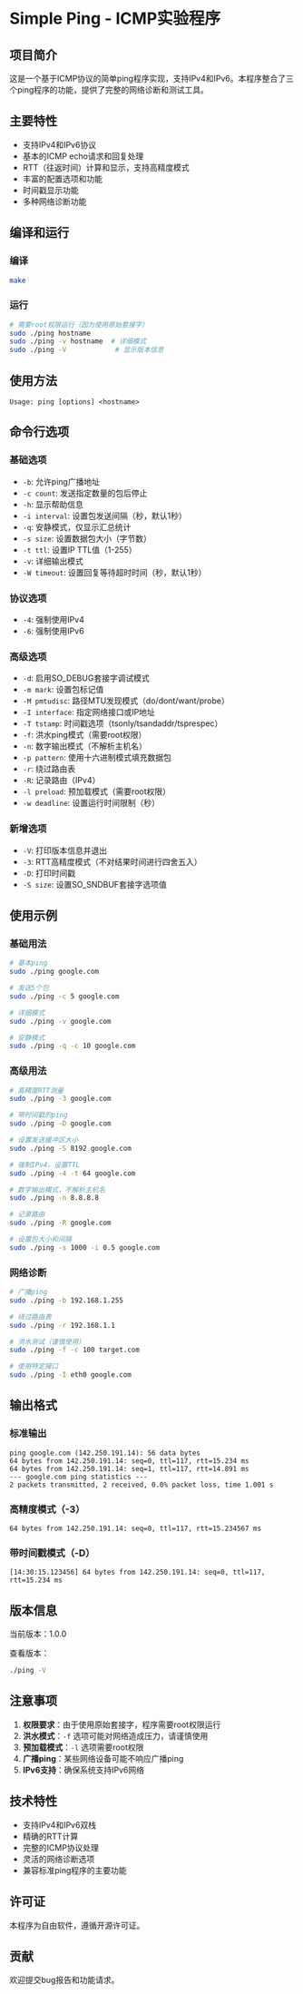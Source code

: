 # Simple Ping - ICMP实验程序

## 项目简介

这是一个基于ICMP协议的简单ping程序实现，支持IPv4和IPv6。本程序整合了三个ping程序的功能，提供了完整的网络诊断和测试工具。

## 主要特性

- 支持IPv4和IPv6协议
- 基本的ICMP echo请求和回复处理
- RTT（往返时间）计算和显示，支持高精度模式
- 丰富的配置选项和功能
- 时间戳显示功能
- 多种网络诊断功能

## 编译和运行

### 编译

```bash
make
```

### 运行

```bash
# 需要root权限运行（因为使用原始套接字）
sudo ./ping hostname
sudo ./ping -v hostname  # 详细模式
sudo ./ping -V            # 显示版本信息
```

## 使用方法

```
Usage: ping [options] <hostname>
```

## 命令行选项

### 基础选项

- `-b`: 允许ping广播地址
- `-c count`: 发送指定数量的包后停止
- `-h`: 显示帮助信息
- `-i interval`: 设置包发送间隔（秒，默认1秒）
- `-q`: 安静模式，仅显示汇总统计
- `-s size`: 设置数据包大小（字节数）
- `-t ttl`: 设置IP TTL值（1-255）
- `-v`: 详细输出模式
- `-W timeout`: 设置回复等待超时时间（秒，默认1秒）

### 协议选项

- `-4`: 强制使用IPv4
- `-6`: 强制使用IPv6

### 高级选项

- `-d`: 启用SO_DEBUG套接字调试模式
- `-m mark`: 设置包标记值
- `-M pmtudisc`: 路径MTU发现模式（do/dont/want/probe）
- `-I interface`: 指定网络接口或IP地址
- `-T tstamp`: 时间戳选项（tsonly/tsandaddr/tsprespec）
- `-f`: 洪水ping模式（需要root权限）
- `-n`: 数字输出模式（不解析主机名）
- `-p pattern`: 使用十六进制模式填充数据包
- `-r`: 绕过路由表
- `-R`: 记录路由（IPv4）
- `-l preload`: 预加载模式（需要root权限）
- `-w deadline`: 设置运行时间限制（秒）

### 新增选项

- `-V`: 打印版本信息并退出
- `-3`: RTT高精度模式（不对结果时间进行四舍五入）
- `-D`: 打印时间戳
- `-S size`: 设置SO_SNDBUF套接字选项值

## 使用示例

### 基础用法

```bash
# 基本ping
sudo ./ping google.com

# 发送5个包
sudo ./ping -c 5 google.com

# 详细模式
sudo ./ping -v google.com

# 安静模式
sudo ./ping -q -c 10 google.com
```

### 高级用法

```bash
# 高精度RTT测量
sudo ./ping -3 google.com

# 带时间戳的ping
sudo ./ping -D google.com

# 设置发送缓冲区大小
sudo ./ping -S 8192 google.com

# 强制IPv4，设置TTL
sudo ./ping -4 -t 64 google.com

# 数字输出模式，不解析主机名
sudo ./ping -n 8.8.8.8

# 记录路由
sudo ./ping -R google.com

# 设置包大小和间隔
sudo ./ping -s 1000 -i 0.5 google.com
```

### 网络诊断

```bash
# 广播ping
sudo ./ping -b 192.168.1.255

# 绕过路由表
sudo ./ping -r 192.168.1.1

# 洪水测试（谨慎使用）
sudo ./ping -f -c 100 target.com

# 使用特定接口
sudo ./ping -I eth0 google.com
```

## 输出格式

### 标准输出
```
ping google.com (142.250.191.14): 56 data bytes
64 bytes from 142.250.191.14: seq=0, ttl=117, rtt=15.234 ms
64 bytes from 142.250.191.14: seq=1, ttl=117, rtt=14.891 ms
--- google.com ping statistics ---
2 packets transmitted, 2 received, 0.0% packet loss, time 1.001 s
```

### 高精度模式（-3）
```
64 bytes from 142.250.191.14: seq=0, ttl=117, rtt=15.234567 ms
```

### 带时间戳模式（-D）
```
[14:30:15.123456] 64 bytes from 142.250.191.14: seq=0, ttl=117, rtt=15.234 ms
```

## 版本信息

当前版本：1.0.0

查看版本：
```bash
./ping -V
```

## 注意事项

1. **权限要求**：由于使用原始套接字，程序需要root权限运行
2. **洪水模式**：`-f` 选项可能对网络造成压力，请谨慎使用
3. **预加载模式**：`-l` 选项需要root权限
4. **广播ping**：某些网络设备可能不响应广播ping
5. **IPv6支持**：确保系统支持IPv6网络

## 技术特性

- 支持IPv4和IPv6双栈
- 精确的RTT计算
- 完整的ICMP协议处理
- 灵活的网络诊断选项
- 兼容标准ping程序的主要功能

## 许可证

本程序为自由软件，遵循开源许可证。

## 贡献

欢迎提交bug报告和功能请求。